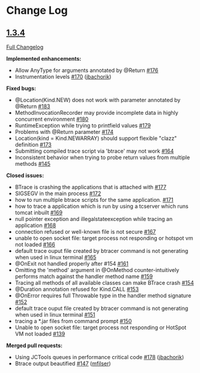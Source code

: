 # Change Log

## [1.3.4](https://github.com/jbachorik/btrace/tree/v1.3.4)

[Full Changelog](https://github.com/jbachorik/btrace/compare/v1.3.3...v1.3.3)

**Implemented enhancements:**

- Allow AnyType for arguments annotated by @Return [\#176](https://github.com/jbachorik/btrace/issues/176)
- Instrumentation levels [\#170](https://github.com/jbachorik/btrace/pull/170) ([jbachorik](https://github.com/jbachorik))

**Fixed bugs:**

- @Location\(Kind.NEW\) does not work with parameter annotated by @Return [\#183](https://github.com/jbachorik/btrace/issues/183)
- MethodInvocationRecorder may provide incomplete data in highly concurrent environment [\#180](https://github.com/jbachorik/btrace/issues/180)
- RuntimeException while trying to printfield values [\#179](https://github.com/jbachorik/btrace/issues/179)
- Problems with @Return parameter [\#174](https://github.com/jbachorik/btrace/issues/174)
- Location\(kind = Kind.NEWARRAY\) should support flexible "clazz" definition [\#173](https://github.com/jbachorik/btrace/issues/173)
- Submitting compiled trace script via 'btrace' may not work [\#164](https://github.com/jbachorik/btrace/issues/164)
- Inconsistent behavior when trying to probe return values from multiple methods [\#145](https://github.com/jbachorik/btrace/issues/145)

**Closed issues:**

- BTrace is crashing the applications that is attached with [\#177](https://github.com/jbachorik/btrace/issues/177)
- SIGSEGV in the main process [\#172](https://github.com/jbachorik/btrace/issues/172)
- how to run multiple btrace scripts for the same application. [\#171](https://github.com/jbachorik/btrace/issues/171)
- how to trace a application which is run by using a tcserver which runs tomcat inbuilt [\#169](https://github.com/jbachorik/btrace/issues/169)
- null pointer exception and illegalstateexception while tracing an application [\#168](https://github.com/jbachorik/btrace/issues/168)
- connection refused or well-known file is not secure [\#167](https://github.com/jbachorik/btrace/issues/167)
- unable to open socket file: target process not responding or hotspot vm not loaded [\#166](https://github.com/jbachorik/btrace/issues/166)
- default trace ouput file created by btracer command is not generating when used in linux terminal [\#165](https://github.com/jbachorik/btrace/issues/165)
- @OnExit not handled properly after \#154 [\#161](https://github.com/jbachorik/btrace/issues/161)
- Omitting the 'method' argument in @OnMethod counter-intuitively performs match against the handler method name [\#159](https://github.com/jbachorik/btrace/issues/159)
- Tracing all methods of all available classes can make BTrace crash [\#154](https://github.com/jbachorik/btrace/issues/154)
- @Duration annotation refused for Kind.CALL [\#153](https://github.com/jbachorik/btrace/issues/153)
- @OnError requires full Throwable type in the handler method signature [\#152](https://github.com/jbachorik/btrace/issues/152)
- default trace ouput file created by btracer command is not generating when used in linux terminal [\#151](https://github.com/jbachorik/btrace/issues/151)
- tracing a \*.jar files from command prompt [\#150](https://github.com/jbachorik/btrace/issues/150)
- Unable to open socket file: target process not responding or HotSpot VM not loaded [\#139](https://github.com/jbachorik/btrace/issues/139)

**Merged pull requests:**

- Using JCTools queues in performance critical code [\#178](https://github.com/jbachorik/btrace/pull/178) ([jbachorik](https://github.com/jbachorik))
- Btrace output beautified [\#147](https://github.com/jbachorik/btrace/pull/147) ([mfilser](https://github.com/mfilser))

